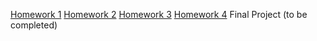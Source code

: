 [Homework 1](brilliantic/genius-homework-1)
[Homework 2](brilliantic/genius-homework-2)
[Homework 3](brilliantic/genius-homework-3)
[Homework 4](brilliantic/enius-homework-4)
Final Project (to be completed)
